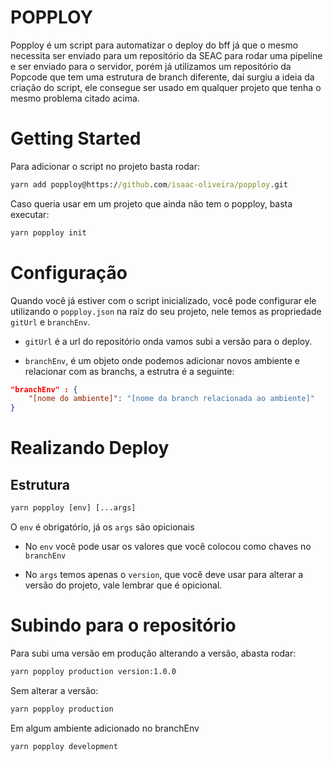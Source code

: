 # POPPLOY

Popploy é um script para automatizar o deploy do bff já que o mesmo necessita ser enviado para um repositório da SEAC para rodar uma pipeline e ser enviado para o servidor, porém já utilizamos um repositório da Popcode que tem uma estrutura de branch diferente, daí surgiu a ideia da criação do script, ele consegue ser usado em qualquer projeto que tenha o mesmo problema citado acima.

# Getting Started

Para adicionar o script no projeto basta rodar:

```cmd
yarn add popploy@https://github.com/isaac-oliveira/popploy.git
```

Caso queria usar em um projeto que ainda não tem o popploy, basta executar:

```cmd
yarn popploy init
```

# Configuração

Quando você já estiver com o script inicializado, você pode configurar ele utilizando o `popploy.json` na raíz do seu projeto, nele temos as propriedade `gitUrl` e `branchEnv`.

- `gitUrl` é a url do repositório onda vamos subi a versão para o deploy.

- `branchEnv`, é um objeto onde podemos adicionar novos ambiente e relacionar com as branchs, a estrutra é a seguinte:

```json
"branchEnv" : {
    "[nome do ambiente]": "[nome da branch relacionada ao ambiente]"
}
```

# Realizando Deploy

## Estrutura

```cmd
yarn popploy [env] [...args]
```

O `env` é obrigatório, já os `args` são opicionais

- No `env` você pode usar os valores que você colocou como chaves no `branchEnv`

- No `args` temos apenas o `version`, que você deve usar para alterar a versão do projeto, vale lembrar que é opicional.

# Subindo para o repositório

Para subi uma versão em produção alterando a versão, abasta rodar:

```cmd
yarn popploy production version:1.0.0
```

Sem alterar a versão:

```cmd
yarn popploy production
```

Em algum ambiente adicionado no branchEnv

```cmd
yarn popploy development
```
